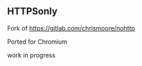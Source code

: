 HTTPSonly
---------

Fork of https://gitlab.com/chrismoore/nohttp

Ported for Chromium

work in progress
